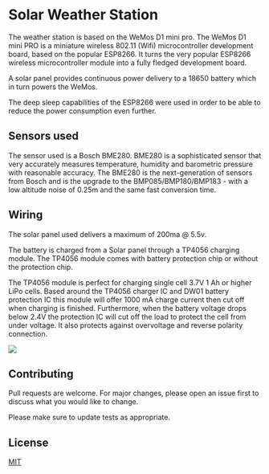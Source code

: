# Solar Weather Station

The weather station is based on the WeMos D1 mini pro. The WeMos D1 mini PRO is a miniature wireless 802.11 (Wifi) microcontroller development board, based on the popular ESP8266. It turns the very popular ESP8266 wireless microcontroller module into a fully fledged development board. 

A solar panel provides continuous power delivery to a 18650 battery which in turn powers the WeMos.

The deep sleep capabilities of the ESP8266 were used in order to be able to reduce the power consumption even further.

## Sensors used

The sensor used is a Bosch BME280. BME280 is a sophisticated sensor that very accurately measures temperature, humidity and barometric pressure with reasonable accuracy. The BME280 is the next-generation of sensors from Bosch and is the upgrade to the BMP085/BMP180/BMP183 - with a low altitude noise of 0.25m and the same fast conversion time.



## Wiring

The solar panel used delivers a maximum of 200ma @ 5.5v.

The battery is charged from a Solar panel through a TP4056 charging module. The TP4056 module comes with battery protection chip or without the protection chip.

The TP4056 module is perfect for charging single cell 3.7V 1 Ah or higher LiPo cells. Based around the TP4056 charger IC and DW01 battery protection IC this module will offer 1000 mA charge current then cut off when charging is finished. Furthermore, when the battery voltage drops below 2.4V the protection IC will cut off the load to protect the cell from under voltage. It also protects against overvoltage and reverse polarity connection.

<img src="https://i.ibb.co/zn3ksDY/F7-LCJXJJ20-PCE1-T-LARGE.jpg" />


## Contributing
Pull requests are welcome. For major changes, please open an issue first to discuss what you would like to change.

Please make sure to update tests as appropriate.

## License
[MIT](https://choosealicense.com/licenses/mit/)
